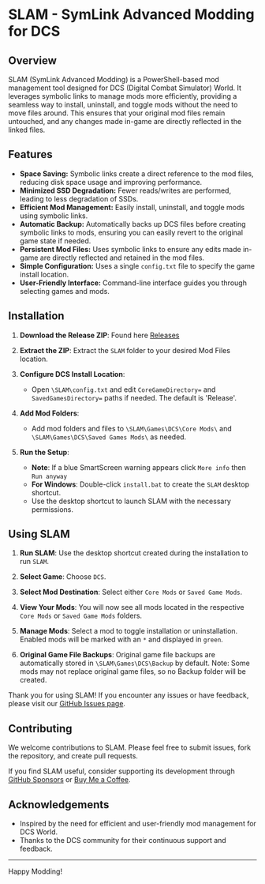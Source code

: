 # SLAM - SymLink Advanced Modding for DCS

## Overview

SLAM (SymLink Advanced Modding) is a PowerShell-based mod management tool designed for DCS (Digital Combat Simulator) World. It leverages symbolic links to manage mods more efficiently, providing a seamless way to install, uninstall, and toggle mods without the need to move files around. This ensures that your original mod files remain untouched, and any changes made in-game are directly reflected in the linked files.

## Features

- **Space Saving:** Symbolic links create a direct reference to the mod files, reducing disk space usage and improving performance.
- **Minimized SSD Degradation:** Fewer reads/writes are performed, leading to less degradation of SSDs.
- **Efficient Mod Management:** Easily install, uninstall, and toggle mods using symbolic links.
- **Automatic Backup:** Automatically backs up DCS files before creating symbolic links to mods, ensuring you can easily revert to the original game state if needed.
- **Persistent Mod Files:** Uses symbolic links to ensure any edits made in-game are directly reflected and retained in the mod files.
- **Simple Configuration:** Uses a single `config.txt` file to specify the game install location.
- **User-Friendly Interface:** Command-line interface guides you through selecting games and mods.

## Installation

1. **Download the Release ZIP**: Found here [Releases](https://github.com/halfmanbear/SLAM/releases)

2. **Extract the ZIP**: Extract the `SLAM` folder to your desired Mod Files location.

3. **Configure DCS Install Location**:
   - Open `\SLAM\config.txt` and edit `CoreGameDirectory=` and `SavedGamesDirectory=` paths if needed. The default is 'Release'.

4. **Add Mod Folders**:
   - Add mod folders and files to `\SLAM\Games\DCS\Core Mods\` and `\SLAM\Games\DCS\Saved Games Mods\` as needed.

5. **Run the Setup**:
   - **Note**: If a blue SmartScreen warning appears click `More info` then `Run anyway`
   - **For Windows**: Double-click `install.bat` to create the `SLAM` desktop shortcut.
   - Use the desktop shortcut to launch SLAM with the necessary permissions.

## Using SLAM

1. **Run SLAM**: Use the desktop shortcut created during the installation to run `SLAM`.

2. **Select Game**: Choose `DCS`.

3. **Select Mod Destination**: Select either `Core Mods` or `Saved Game Mods`.

4. **View Your Mods**: You will now see all mods located in the respective `Core Mods` or `Saved Game Mods` folders.

5. **Manage Mods**: Select a mod to toggle installation or uninstallation. Enabled mods will be marked with an `*` and displayed in `green`.

6. **Original Game File Backups**: Original game file backups are automatically stored in `\SLAM\Games\DCS\Backup` by default. Note: Some mods may not replace original game files, so no Backup folder will be created.

Thank you for using SLAM! If you encounter any issues or have feedback, please visit our [GitHub Issues page](https://github.com/halfmanbear/SLAM/issues).

## Contributing

We welcome contributions to SLAM. Please feel free to submit issues, fork the repository, and create pull requests.  

If you find SLAM useful, consider supporting its development through [GitHub Sponsors](https://github.com/sponsors/halfmanbear) or [Buy Me a Coffee](https://www.buymeacoffee.com/halfmanbear).

## Acknowledgements

- Inspired by the need for efficient and user-friendly mod management for DCS World.
- Thanks to the DCS community for their continuous support and feedback.

---

Happy Modding!
